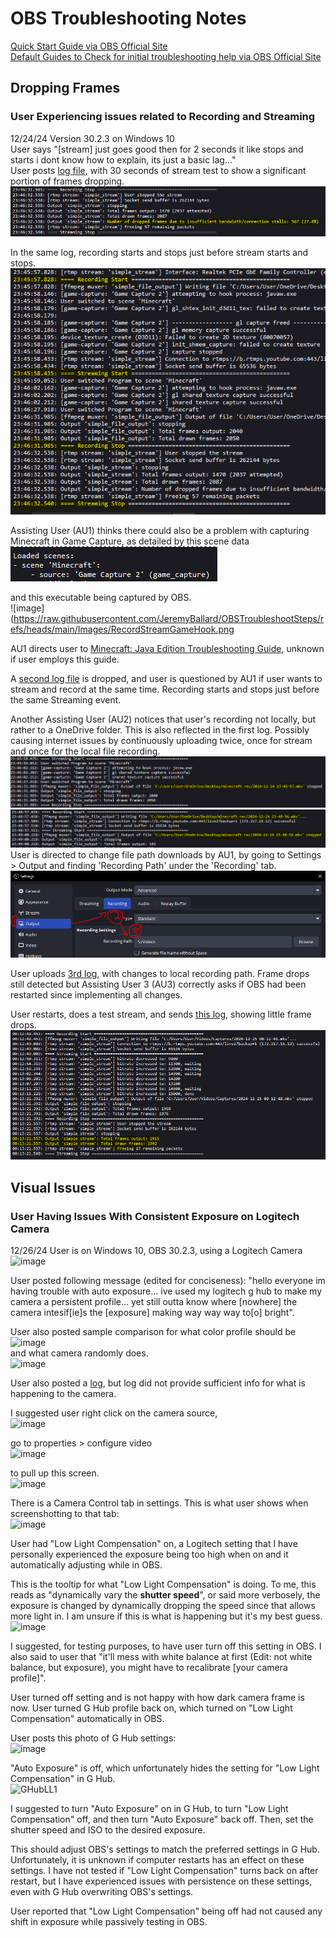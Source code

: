 # OBS Troubleshooting Notes
[Quick Start Guide via OBS Official Site](https://obsproject.com/kb/quick-start-guide)  
[Default Guides to Check for initial troubleshooting help via OBS Official Site](https://obsproject.com/kb/category/2)

## Dropping Frames 
### User Experiencing issues related to Recording and Streaming
12/24/24 Version 30.2.3 on Windows 10  
User says "[stream] just goes good then for 2 seconds it like stops and starts i dont know how to explain, its just a basic lag..."  
User posts [log file](https://obsproject.com/logs/5lXOpH3kILrSQWA8), with 30 seconds of stream test to show a significant portion of frames dropping.  
![image](https://raw.githubusercontent.com/JeremyBallard/OBSTroubleshootSteps/refs/heads/main/Images/RecordStreamFrameDrop.png)

In the same log, recording starts and stops just before stream starts and stops.  
![image](https://raw.githubusercontent.com/JeremyBallard/OBSTroubleshootSteps/refs/heads/main/Images/RecordStreamStartStop.png)  
  
Assisting User (AU1) thinks there could also be a problem with capturing Minecraft in Game Capture, as detailed by this scene data  
![image](https://raw.githubusercontent.com/JeremyBallard/OBSTroubleshootSteps/refs/heads/main/Images/RecordStreamSceneData.png)

and this executable being captured by OBS.  
![image](https://raw.githubusercontent.com/JeremyBallard/OBSTroubleshootSteps/refs/heads/main/Images/RecordStreamGameHook.png

AU1 directs user to [Minecraft: Java Edition Troubleshooting Guide](https://obsproject.com/kb/minecraft-java-edition-troubleshooting), unknown if user employs this guide.  
  
A [second log file](https://obsproject.com/logs/gY2JCmuo0h23tXCm) is dropped, and user is questioned by AU1 if user wants to stream and record at the same time. Recording starts and stops just before the same Streaming event.
  
Another Assisting User (AU2) notices that user's recording not locally, but rather to a OneDrive folder. This is also reflected in the first log. Possibly causing internet issues by continuously uploading twice,
once for stream and once for the local file recording.  
![image](https://raw.githubusercontent.com/JeremyBallard/OBSTroubleshootSteps/refs/heads/main/Images/RecordStreamRecordingPath1.png) ![image](https://raw.githubusercontent.com/JeremyBallard/OBSTroubleshootSteps/refs/heads/main/Images/RecordStreamRecordingPath2.png)
User is directed to change file path downloads by AU1, by going to Settings > Output and finding 'Recording Path' under the 'Recording' tab.  
![image](https://raw.githubusercontent.com/JeremyBallard/OBSTroubleshootSteps/refs/heads/main/Images/RecordingPathChangeOBS.png)

User uploads [3rd log](https://obsproject.com/logs/uFwZHdSoviOqMwVO), with changes to local recording path. Frame drops still detected but Assisting User 3 (AU3) correctly asks if OBS had been restarted since implementing all changes.

User restarts, does a test stream, and sends [this log](https://obsproject.com/logs/OpBiBNrPvOc58QIH), showing little frame drops.  
![image](https://raw.githubusercontent.com/JeremyBallard/OBSTroubleshootSteps/refs/heads/main/Images/RecordStreamPostSolutionFrames.png)

## Visual Issues  
### User Having Issues With Consistent Exposure on Logitech Camera  
12/26/24 User is on Windows 10, OBS 30.2.3, using a Logitech Camera  
![image](https://github.com/user-attachments/assets/8dde405f-a31d-4a8f-9b07-350386599976)

User posted following message (edited for conciseness): "hello everyone im having trouble with auto exposure... ive used my logitech g hub to make my camera a persistent profile... yet still outta know where [nowhere] the camera intesif[ie]s the [exposure] making way way way to[o] bright".  

User also posted sample comparison for what color profile should be    
![image](https://github.com/user-attachments/assets/af5b22e1-f490-4a5b-97ad-fd2f34b8bc45)  
and what camera randomly does.  
![image](https://github.com/user-attachments/assets/1fbc4216-7d6c-4485-ba37-b07ca45ba7f4)  

User also posted a [log](https://obsproject.com/logs/MC5NpiO14XL2MzA3), but log did not provide sufficient info for what is happening to the camera.  

I suggested user right click on the camera source,  
![image](https://github.com/user-attachments/assets/c07cc99b-2178-41a3-ad45-c87d0a513f2b)  
  
go to properties > configure video  
![image](https://github.com/user-attachments/assets/77d4e2d5-e8df-4ce7-a210-76766002ef0c)  

to pull up this screen.  
![image](https://github.com/user-attachments/assets/1566ed8c-f9af-428a-aaf1-79f90c04e01c)  

There is a Camera Control tab in settings. This is what user shows when screenshotting to that tab:  
![image](https://github.com/user-attachments/assets/341f55a2-aaeb-4fca-863f-a90a476db222)    

User had "Low Light Compensation" on, a Logitech setting that I have personally experienced the exposure being too high when on and it automatically adjusting while in OBS.  
  
This is the tooltip for what "Low Light Compensation" is doing. To me, this reads as "dynamically vary the **shutter speed**", or said more verbosely, the exposure is changed by dynamically dropping the speed since that allows more light in. I am unsure if this is what is happening but it's my best guess.  
![image](https://github.com/user-attachments/assets/23a09b43-668e-4a7e-acb9-3a064e4cf6b0)  
  
I suggested, for testing purposes, to have user turn off this setting in OBS. I also said to user that "it'll mess with white balance at first (Edit: not white balance, but exposure), you might have to recalibrate [your camera profile]".  

User turned off setting and is not happy with how dark camera frame is now. User turned G Hub profile back on, which turned on "Low Light Compensation" automatically in OBS.  

User posts this photo of G Hub settings:  
![image](https://github.com/user-attachments/assets/70185040-1948-4939-8616-601f22b27057)  

"Auto Exposure" is off, which unfortunately hides the setting for "Low Light Compensation" in G Hub.  
![GHubLL1](https://github.com/user-attachments/assets/f3dbd0a7-067c-47d8-ba93-4b2b45ce3ca9)  

I suggested to turn "Auto Exposure" on in G Hub, to turn "Low Light Compensation" off, and then turn "Auto Exposure" back off. Then, set the shutter speed and ISO to the desired exposure.  

This should adjust OBS's settings to match the preferred settings in G Hub. Unfortunately, it is unknown if computer restarts has an effect on these settings. I have not tested if "Low Light Compensation" turns back on after restart, but I have experienced issues with persistence on these settings, even with G Hub overwriting OBS's settings.  

User reported that "Low Light Compensation" being off had not caused any shift in exposure while passively testing in OBS. 
